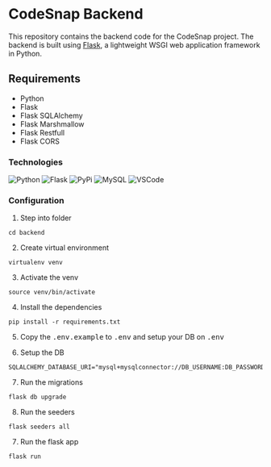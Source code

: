 # CodeSnap Backend

This repository contains the backend code for the CodeSnap project. The backend is built using [Flask](https://flask.palletsprojects.com/), a lightweight WSGI web application framework in Python.

## Requirements
- Python
- Flask
- Flask SQLAlchemy
- Flask Marshmallow
- Flask Restfull
- Flask CORS


### Technologies

![Python](https://img.shields.io/badge/Python-FFD43B?style=for-the-badge&logo=python&logoColor=blue)
![Flask](https://img.shields.io/badge/Flask-000000?style=for-the-badge&logo=flask&logoColor=white)
![PyPi](https://img.shields.io/badge/pypi-3775A9?style=for-the-badge&logo=pypi&logoColor=white)
![MySQL](https://img.shields.io/badge/MySQL-005C84?style=for-the-badge&logo=mysql&logoColor=white)
![VSCode](https://img.shields.io/badge/Visual_Studio_Code-0078D4?style=for-the-badge&logo=visual%20studio%20code&logoColor=white)


### Configuration

1. Step into folder
```shell
cd backend
```
2. Create virtual environment
```shell
virtualenv venv 
```
3. Activate the venv
```shell
source venv/bin/activate
```
4. Install the dependencies
```shell
pip install -r requirements.txt
```

5. Copy the <kbd>.env.example</kbd> to <kbd>.env</kbd> and setup your DB on <kbd>.env</kbd>

6. Setup the DB
```.dotenv
SQLALCHEMY_DATABASE_URI="mysql+mysqlconnector://DB_USERNAME:DB_PASSWORD@127.0.0.1:3306/DB_DATABASE"
```
7. Run the migrations
```shell
flask db upgrade
```
8. Run the seeders
```shell
flask seeders all
```

7. Run the flask app
```shell
flask run
```
